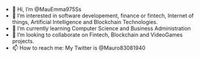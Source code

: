 - 👋 Hi, I’m @MauEmma975Ss
- 👀 I’m interested in software developement, finance or fintech, Internet of things, Artificial Intelligence and Blockchain Technologies.
- 🌱 I’m currently learning Computer Science and Business Administration
- 💞️ I’m looking to collaborate on Fintech, Blockchain and VideoGames projects.
- 📫 How to reach me: My Twitter is @Mauro83081940

<!---
MauEmma975Ss/MauEmma975Ss is a ✨ special ✨ repository because its `README.md` (this file) appears on your GitHub profile.
You can click the Preview link to take a look at your changes.
--->
